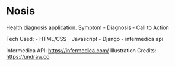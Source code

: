 # Nosis
Health diagnosis application. Symptom - Diagnosis - Call to Action

Tech Used: 
    - HTML/CSS
    - Javascript 
    - Django 
    - infermedica api

Infermedica API: https://infermedica.com/
Illustration Credits: https://undraw.co


